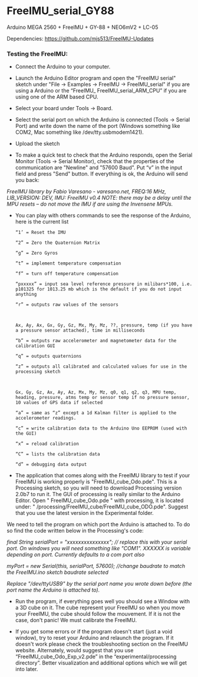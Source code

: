 # FreeIMU_serial_GY88
Arduino MEGA 2560 + FreeIMU + GY-88 + NEO6mV2 + LC-05

Dependencies:
https://github.com/mjs513/FreeIMU-Updates

### Testing the FreeIMU:

* Connect the Arduino to your computer.

* Launch the Arduino Editor program and open the "FreeIMU serial" sketch under "File -> Examples -> FreeIMU -> FreeIMU_serial"  if you are using a Arduino or the “FreeIMU_ FreeIMU_serial_ARM_CPU” if you are using one of the ARM based CPU.

* Select your board under Tools -> Board.

* Select the serial port on which the Arduino is connected (Tools -> Serial Port) and write down the name of the port (Windows something like COM2, Mac something like /dev/tty.usbmodem1421). 

* Upload the sketch

* To make a quick test to check that the Arduino responds, open the Serial Monitor (Tools -> Serial Monitor), check that the properties of the communication are "Newline" and "57600  Baud". Put “v” in the input field and press "Send" button. If everything is ok, the Arduino will send you back:

_FreeIMU library by Fabio Varesano - varesano.net, FREQ:16 MHz, LIB_VERSION: DEV, IMU: FreeIMU v0.4_
_NOTE: there may be a delay until the MPU resets – do not move the IMU if are using the Invensene MPUs._

* You can play with others commands to see the response of the Arduino, here is the current list

      “1’ = Reset the IMU

      “2” = Zero the Quaternion Matrix

      “g” = Zero Gyros

      “t” = implement temperature compensation

      “f” = turn off temperature compensation

      “pxxxxx” = input sea level reference pressure in milibars*100, i.e. p101325 for 1013.25 mb which is the default if you do not input anything

      “r” = outputs raw values of the sensors

      
      
      Ax, Ay, Ax, Gx, Gy, Gz, Mx, My, Mz, ??, pressure, temp (if you have a pressure sensor attached), time in milliseconds

      “b” = outputs raw accelerometer and magnetometer data for the calibration GUI

      “q” = outputs quaternions

      “z” = outputs all calibrated and calculated values for use in the processing sketch

      
      
      Gx, Gy, Gz, Ax, Ay, Az, Mx, My, Mz, q0, q1, q2, q3, MPU temp, heading, pressure, atms temp or sensor temp if no pressure sensor, 10 values of GPS data if selected

      “a” = same as “z” except a 1d Kalman filter is applied to the accelerometer readings.

      “c” = write calibration data to the Arduino Uno EEPROM (used with the GUI)

      “x” = reload calibration

      “C” = lists the calibration data

      “d” = debugging data output

* The application that comes along with the FreeIMU library to test if your FreeIMU is working properly is "FreeIMU_cube_Odo.pde". This is a Processing sketch, so you will need to download Processing version 2.0b7 to run it. The GUI of processing is really similar to the Arduino Editor. Open " FreeIMU_cube_Odo.pde " with processing, it is located under: " /processing/FreeIMU_cube/FreeIMU_cube_ODO.pde".  Suggest that you use the latest version in the Experimental folder.

We need to tell the program on which port the Arduino is attached to. To do so find the code written below in the Processing's code:



_final String serialPort = "xxxxxxxxxxxxxxx"; // replace this with your serial port. On windows you will need something like "COM1". XXXXXX is variable depending on port. Currently defaults to a com port_
_also_

_myPort = new Serial(this, serialPort, 57600);  //change baudrate to match the FreeIMU.ino sketch baudrate selected_

_Replace "/dev/ttyUSB9" by the serial port name you wrote down before (the port name the Arduino is attached to)._

* Run the program, if everything goes well you should see a Window with a 3D cube on it. The cube represent your FreeIMU so when you move your FreeIMU, the cube should follow the mouvement. If it is not the case, don't panic! We must calibrate the FreeIMU.

* If you get some errors or if the program doesn't start (just a void window), try to reset your Arduino and relaunch the program. If it doesn't work please check the troubleshooting section on the FreeIMU website.
Alternately, would suggest that you use “FreeIMU_cube_Odo_Exp_v2.pde” in the “experimental/processing directory”.  Better visualization and additional options which we will get into later.
